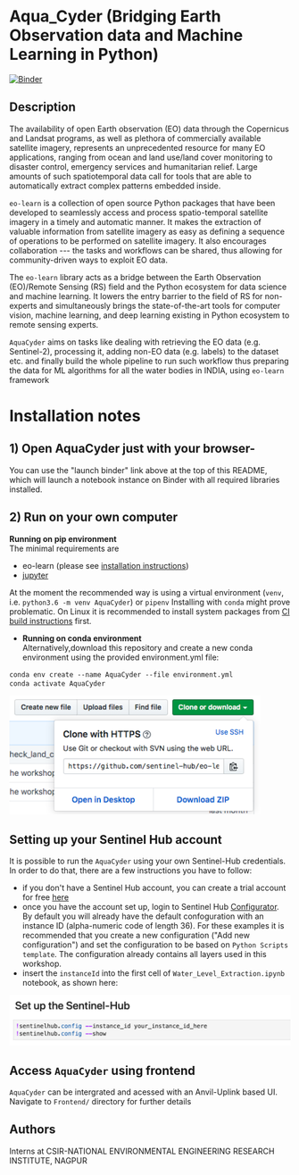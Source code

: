 # Aqua_Cyder (Bridging Earth Observation data and Machine Learning in Python)

 [![Binder](https://mybinder.org/badge_logo.svg)](https://mybinder.org/v2/gh/cyder-water-extraction/NEERI_AquaCyder/master)




## Description


The availability of open Earth observation (EO) data through the Copernicus and Landsat programs, as well as plethora of commercially available satellite imagery, represents an unprecedented resource for many EO applications, ranging from ocean and land use/land cover monitoring to disaster control, emergency services and humanitarian relief. Large amounts of such spatiotemporal data call for tools that are able to automatically extract complex patterns embedded inside.

`eo-learn` is a collection of open source Python packages that have been developed to seamlessly access and process spatio-temporal satellite imagery in a timely and automatic manner. It makes the extraction of valuable information from satellite imagery as easy as defining a sequence of operations to be performed on satellite imagery. It also encourages collaboration --- the tasks and workflows can be shared, thus allowing for community-driven ways to exploit EO data.

The `eo-learn` library acts as a bridge between the Earth Observation (EO)/Remote Sensing (RS) field and the Python ecosystem for data science and machine learning. It lowers the entry barrier to the field of RS for non-experts and simultaneously brings the state-of-the-art tools for computer vision, machine learning, and deep learning existing in Python ecosystem to remote sensing experts.

`AquaCyder` aims on tasks like dealing with retrieving the EO data (e.g. Sentinel-2), processing it, adding non-EO data (e.g. labels) to the dataset etc. and finally build the whole pipeline to run such workflow thus preparing the data for ML algorithms for all the water bodies in INDIA, using `eo-learn` framework


# Installation notes

## 1) Open AquaCyder just with your browser-

You can use the "launch binder" link above at the top of this README, which will launch a notebook instance on Binder with all required libraries installed.


## 2) Run on your own computer

 **Running on pip environment**  
The minimal requirements are
 + eo-learn (please see [installation instructions](https://eo-learn.readthedocs.io/en/latest/install.html))
 + [jupyter](https://jupyter.org/install)

At the moment the recommended way is using a virtual environment (`venv`, i.e. `python3.6 -m venv AquaCyder`) or `pipenv` Installing with `conda` might prove problematic. On Linux it is recommended to install system packages from  [CI build instructions](https://github.com/sentinel-hub/eo-learn/blob/master/.travis.yml#L12) first.

- **Running on conda environment**  
 Alternatively,download this repository and create a new conda environment using the provided environment.yml file:

```
conda env create --name AquaCyder --file environment.yml
conda activate AquaCyder
```




<img src="images/download-button.png" alt="download button" width="450">


## Setting up your Sentinel Hub account


It is possible to run the `AquaCyder` using your own Sentinel-Hub credentials. In order to do that, there are a few instructions you have to follow:

* if you don't have a Sentinel Hub account, you can create a trial account for free [here](https://www.sentinel-hub.com/trial)
* once you have the account set up, login to Sentinel Hub [Configurator](https://apps.sentinel-hub.com/configurator/). By default you will already have the default confoguration with an instance ID (alpha-numeric code of length 36). For these examples it is recommended that you create a new configuration ("Add new configuration") and set the configuration to be based on `Python Scripts template`. The configuration already contains all layers used in this workshop. 
* insert the `instanceId` into the first cell of `Water_Level_Extraction.ipynb` notebook, as shown here:
<img src="images/instance_id.png" alt="your instance id goes here" width="550">

## Access `AquaCyder` using frontend

`AquaCyder` can be intergrated and acessed with an Anvil-Uplink based UI. Navigate to `Frontend/` directory for further details

## Authors

Interns at CSIR-NATIONAL ENVIRONMENTAL ENGINEERING RESEARCH INSTITUTE, NAGPUR
